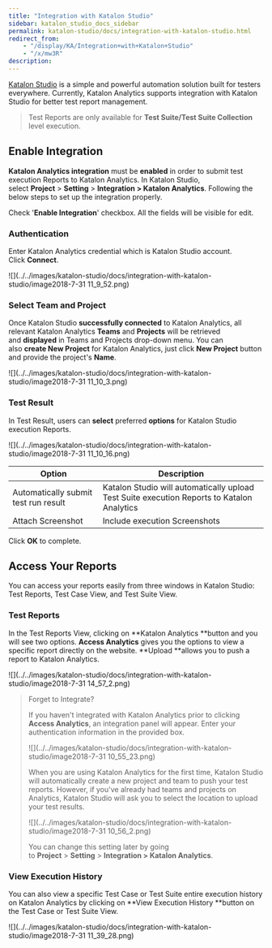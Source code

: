 ```yaml
---
title: "Integration with Katalon Studio" 
sidebar: katalon_studio_docs_sidebar
permalink: katalon-studio/docs/integration-with-katalon-studio.html 
redirect_from:
    - "/display/KA/Integration+with+Katalon+Studio"
    - "/x/mw3R"
description: 
---
```

[Katalon Studio](/display/KD/Overview) is a simple and powerful automation solution built for testers everywhere. Currently, Katalon Analytics supports integration with Katalon Studio for better test report management.

> Test Reports are only available for **Test Suite/Test Suite Collection** level execution.

Enable Integration 
-------------------

**Katalon Analytics integration** must be **enabled** in order to submit test execution Reports to Katalon Analytics. In Katalon Studio, select **Project** > **Setting** > **Integration > Katalon Analytics**. Following the below steps to set up the integration properly.

Check '**Enable Integration**' checkbox. All the fields will be visible for edit.

### Authentication

Enter Katalon Analytics credential which is Katalon Studio account. Click **Connect**.

![](../../images/katalon-studio/docs/integration-with-katalon-studio/image2018-7-31 11_9_52.png)

### Select Team and Project

Once Katalon Studio **successfully connected** to Katalon Analytics, all relevant Katalon Analytics **Teams** and **Projects** will be retrieved and **displayed** in Teams and Projects drop-down menu. You can also **create New Project** for Katalon Analytics, just click **New Project** button and provide the project's **Name**. 

![](../../images/katalon-studio/docs/integration-with-katalon-studio/image2018-7-31 11_10_3.png)

### Test Result

In Test Result, users can **select** preferred **options** for Katalon Studio execution Reports.

![](../../images/katalon-studio/docs/integration-with-katalon-studio/image2018-7-31 11_10_16.png)

| Option | Description |
| --- | --- |
| Automatically submit test run result | Katalon Studio will automatically upload Test Suite execution Reports to Katalon Analytics |
| Attach Screenshot | Include execution Screenshots |

Click **OK** to complete. 

Access Your Reports
-------------------

You can access your reports easily from three windows in Katalon Studio: Test Reports, Test Case View, and Test Suite View. 

### Test Reports

In the Test Reports View, clicking on **Katalon Analytics **button and you will see two options. **Access Analytics** gives you the options to view a specific report directly on the website. **Upload **allows you to push a report to Katalon Analytics. 

![](../../images/katalon-studio/docs/integration-with-katalon-studio/image2018-7-31 14_57_2.png)

> Forget to Integrate?
> 
> If you haven't integrated with Katalon Analytics prior to clicking **Access Analytics**, an integration panel will appear. Enter your authentication information in the provided box.
> 
> ![](../../images/katalon-studio/docs/integration-with-katalon-studio/image2018-7-31 10_55_23.png)
> 
> When you are using Katalon Analytics for the first time, Katalon Studio will automatically create a new project and team to push your test reports. However, if you've already had teams and projects on Analytics, Katalon Studio will ask you to select the location to upload your test results.
> 
> ![](../../images/katalon-studio/docs/integration-with-katalon-studio/image2018-7-31 10_56_2.png)
> 
> You can change this setting later by going to **Project** > **Setting** > **Integration > Katalon Analytics**. 

### View Execution History 

You can also view a specific Test Case or Test Suite entire execution history on Katalon Analytics by clicking on **View Execution History **button on the Test Case or Test Suite View.  

![](../../images/katalon-studio/docs/integration-with-katalon-studio/image2018-7-31 11_39_28.png)